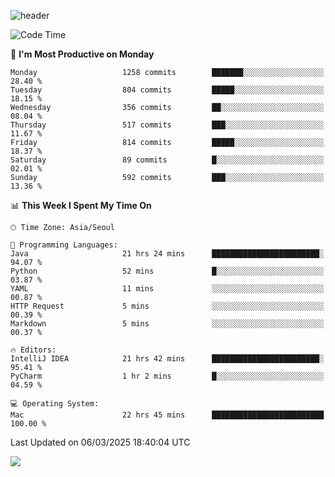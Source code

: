 ![header](https://capsule-render.vercel.app/api?type=Egg&color=timeAuto&height=300&section=header&text=PoPo&fontSize=90&animation=fadeIn)

  <!--START_SECTION:waka-->
![Code Time](http://img.shields.io/badge/Code%20Time-2%2C511%20hrs%2021%20mins-blue)

📅 **I'm Most Productive on Monday** 

```text
Monday                   1258 commits        ███████░░░░░░░░░░░░░░░░░░   28.40 % 
Tuesday                  804 commits         █████░░░░░░░░░░░░░░░░░░░░   18.15 % 
Wednesday                356 commits         ██░░░░░░░░░░░░░░░░░░░░░░░   08.04 % 
Thursday                 517 commits         ███░░░░░░░░░░░░░░░░░░░░░░   11.67 % 
Friday                   814 commits         █████░░░░░░░░░░░░░░░░░░░░   18.37 % 
Saturday                 89 commits          █░░░░░░░░░░░░░░░░░░░░░░░░   02.01 % 
Sunday                   592 commits         ███░░░░░░░░░░░░░░░░░░░░░░   13.36 % 
```


📊 **This Week I Spent My Time On** 

```text
🕑︎ Time Zone: Asia/Seoul

💬 Programming Languages: 
Java                     21 hrs 24 mins      ████████████████████████░   94.07 % 
Python                   52 mins             █░░░░░░░░░░░░░░░░░░░░░░░░   03.87 % 
YAML                     11 mins             ░░░░░░░░░░░░░░░░░░░░░░░░░   00.87 % 
HTTP Request             5 mins              ░░░░░░░░░░░░░░░░░░░░░░░░░   00.39 % 
Markdown                 5 mins              ░░░░░░░░░░░░░░░░░░░░░░░░░   00.37 % 

🔥 Editors: 
IntelliJ IDEA            21 hrs 42 mins      ████████████████████████░   95.41 % 
PyCharm                  1 hr 2 mins         █░░░░░░░░░░░░░░░░░░░░░░░░   04.59 % 

💻 Operating System: 
Mac                      22 hrs 45 mins      █████████████████████████   100.00 % 
```


 Last Updated on 06/03/2025 18:40:04 UTC
<!--END_SECTION:waka-->



<img src="https://capsule-render.vercel.app/api?type=Egg&color=timeAuto&height=300&section=footer&text=PoPo&fontSize=90&animation=fadeIn&reversal=true" />
